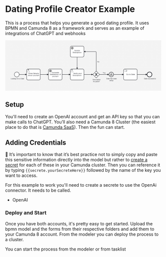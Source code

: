 # Dating Profile Creator Example
This is a process that helps you generate a good dating profile. It uses BPMN and Camunda 8 as a framework and serves as an example of integrations of ChatGPT and webhooks

![process](./img/profileGenProcess.png)


## Setup 

You'll need to create an OpenAI account and get an API key so that you can make calls to ChatGPT. You’ll also need a Camunda 8 Cluster (the easiest place to do that is [Camunda SaaS](https://signup.camunda.com/accounts)). Then the fun can start.

## Adding Credentials

🔐 It’s important to know that it’s best practice not to simply copy and paste this sensitive information directly into the model but rather to [create a secret](https://docs.camunda.io/docs/components/console/manage-clusters/manage-secrets/) for each of these in your Camunda cluster. Then you can reference it by typing `{{secrete.yourSecreteHere}}` followed by the name of the key you want to access. 

For this example to work you'll need to create a secrete to use the OpenAi connector. It needs to be called. 
* OpenAI

### Deploy and Start

Once you have both accounts, it's pretty easy to get started. Upload the bpmn model and the forms from their respective folders and add them to your Camunda 8 account. From the modeler you can deploy the process to a cluster. 

You can start the process from the modeler or from tasklist